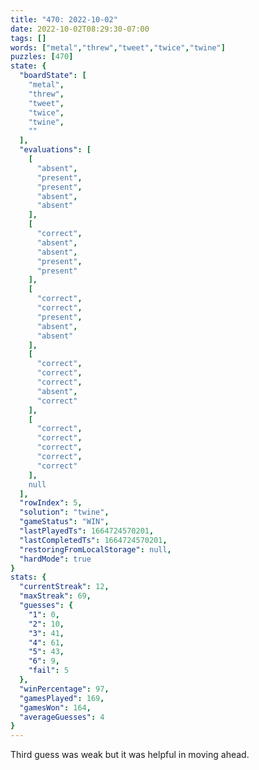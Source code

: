 ```yaml
---
title: "470: 2022-10-02"
date: 2022-10-02T08:29:30-07:00
tags: []
words: ["metal","threw","tweet","twice","twine"]
puzzles: [470]
state: {
  "boardState": [
    "metal",
    "threw",
    "tweet",
    "twice",
    "twine",
    ""
  ],
  "evaluations": [
    [
      "absent",
      "present",
      "present",
      "absent",
      "absent"
    ],
    [
      "correct",
      "absent",
      "absent",
      "present",
      "present"
    ],
    [
      "correct",
      "correct",
      "present",
      "absent",
      "absent"
    ],
    [
      "correct",
      "correct",
      "correct",
      "absent",
      "correct"
    ],
    [
      "correct",
      "correct",
      "correct",
      "correct",
      "correct"
    ],
    null
  ],
  "rowIndex": 5,
  "solution": "twine",
  "gameStatus": "WIN",
  "lastPlayedTs": 1664724570201,
  "lastCompletedTs": 1664724570201,
  "restoringFromLocalStorage": null,
  "hardMode": true
}
stats: {
  "currentStreak": 12,
  "maxStreak": 69,
  "guesses": {
    "1": 0,
    "2": 10,
    "3": 41,
    "4": 61,
    "5": 43,
    "6": 9,
    "fail": 5
  },
  "winPercentage": 97,
  "gamesPlayed": 169,
  "gamesWon": 164,
  "averageGuesses": 4
}
---
```


<!-- more -->
Third guess was weak but it was helpful in moving ahead.
